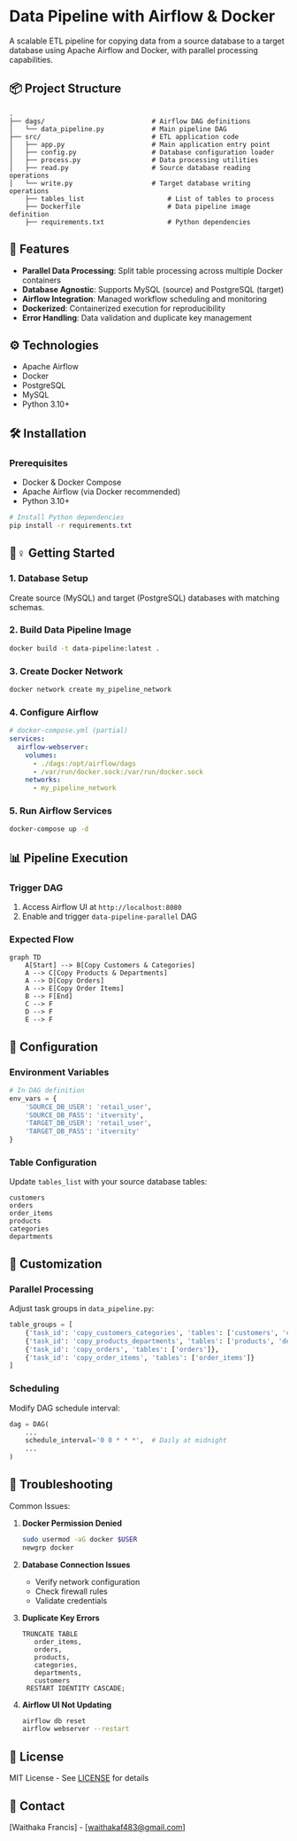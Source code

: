 # Data Pipeline with Airflow & Docker

A scalable ETL pipeline for copying data from a source database to a target database using Apache Airflow and Docker, with parallel processing capabilities.

## 📦 Project Structure

```
.
├── dags/                           # Airflow DAG definitions
│   └── data_pipeline.py            # Main pipeline DAG
├── src/                            # ETL application code
│   ├── app.py                      # Main application entry point
│   ├── config.py                   # Database configuration loader
│   ├── process.py                  # Data processing utilities
│   ├── read.py                     # Source database reading operations
│   └── write.py                    # Target database writing operations
    ├── tables_list                     # List of tables to process
    ├── Dockerfile                      # Data pipeline image definition
    ├── requirements.txt                # Python dependencies
```

## 🚀 Features

- **Parallel Data Processing**: Split table processing across multiple Docker containers
- **Database Agnostic**: Supports MySQL (source) and PostgreSQL (target) 
- **Airflow Integration**: Managed workflow scheduling and monitoring
- **Dockerized**: Containerized execution for reproducibility
- **Error Handling**: Data validation and duplicate key management

## ⚙️ Technologies

- Apache Airflow
- Docker
- PostgreSQL
- MySQL
- Python 3.10+

## 🛠️ Installation

### Prerequisites
- Docker & Docker Compose
- Apache Airflow (via Docker recommended)
- Python 3.10+

```bash
# Install Python dependencies
pip install -r requirements.txt
```

## 🏃♀️ Getting Started

### 1. Database Setup
Create source (MySQL) and target (PostgreSQL) databases with matching schemas.

### 2. Build Data Pipeline Image
```bash
docker build -t data-pipeline:latest .
```

### 3. Create Docker Network
```bash
docker network create my_pipeline_network
```

### 4. Configure Airflow
```yaml
# docker-compose.yml (partial)
services:
  airflow-webserver:
    volumes:
      - ./dags:/opt/airflow/dags
      - /var/run/docker.sock:/var/run/docker.sock
    networks:
      - my_pipeline_network
```

### 5. Run Airflow Services
```bash
docker-compose up -d
```

## 📊 Pipeline Execution

### Trigger DAG
1. Access Airflow UI at `http://localhost:8080`
2. Enable and trigger `data-pipeline-parallel` DAG

### Expected Flow
```mermaid
graph TD
    A[Start] --> B[Copy Customers & Categories]
    A --> C[Copy Products & Departments]
    A --> D[Copy Orders]
    A --> E[Copy Order Items]
    B --> F[End]
    C --> F
    D --> F
    E --> F
```

## 🔧 Configuration

### Environment Variables
```python
# In DAG definition
env_vars = {
    'SOURCE_DB_USER': 'retail_user',
    'SOURCE_DB_PASS': 'itversity',
    'TARGET_DB_USER': 'retail_user',
    'TARGET_DB_PASS': 'itversity'
}
```

### Table Configuration
Update `tables_list` with your source database tables:
```
customers
orders
order_items
products
categories
departments
```

## 🧠 Customization

### Parallel Processing
Adjust task groups in `data_pipeline.py`:
```python
table_groups = [
    {'task_id': 'copy_customers_categories', 'tables': ['customers', 'categories']},
    {'task_id': 'copy_products_departments', 'tables': ['products', 'departments']},
    {'task_id': 'copy_orders', 'tables': ['orders']},
    {'task_id': 'copy_order_items', 'tables': ['order_items']}
]
```

### Scheduling
Modify DAG schedule interval:
```python
dag = DAG(
    ...
    schedule_interval='0 0 * * *',  # Daily at midnight
    ...
)
```

## 🚨 Troubleshooting

Common Issues:
1. **Docker Permission Denied**
   ```bash
   sudo usermod -aG docker $USER
   newgrp docker
   ```

2. **Database Connection Issues**
   - Verify network configuration
   - Check firewall rules
   - Validate credentials

3. **Duplicate Key Errors**
   ```postgres
   TRUNCATE TABLE 
      order_items,
      orders,
      products,
      categories,
      departments,
      customers
    RESTART IDENTITY CASCADE;
   ```

4. **Airflow UI Not Updating**
   ```bash
   airflow db reset
   airflow webserver --restart
   ```

## 📄 License

MIT License - See [LICENSE](LICENSE) for details

## 📧 Contact

[Waithaka Francis] - [waithakaf483@gmail.com]
